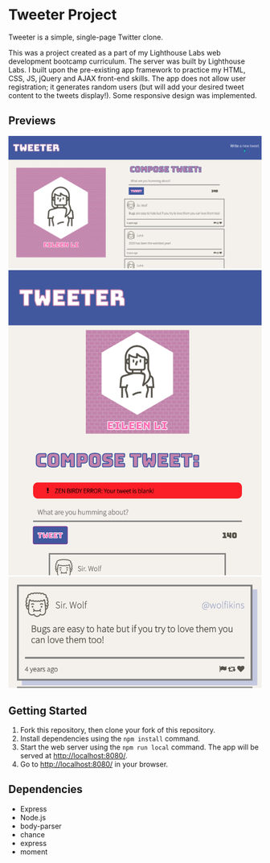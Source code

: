 # Tweeter Project

Tweeter is a simple, single-page Twitter clone.

This was a project created as a part of my Lighthouse Labs web development bootcamp curriculum. The server was built by Lighthouse Labs. I built upon the pre-existing app framework to practice my HTML, CSS, JS, jQuery and AJAX front-end skills. The app does not allow user registration; it generates random users (but will add your desired tweet content to the tweets display!). Some responsive design was implemented.

## Previews

<img src="https://github.com/eileenlimur/tweeter/blob/master/public/images/browser-view.png" alt="browser view" width="600px">
<img src="https://github.com/eileenlimur/tweeter/blob/master/public/images/skinny-browser-error-message.png" alt="skinny browser view with error message" width="600px">
<img src="https://github.com/eileenlimur/tweeter/blob/master/public/images/hover-post.png" alt="hover view for a tweet" width="600px">

## Getting Started

1. Fork this repository, then clone your fork of this repository.
2. Install dependencies using the `npm install` command.
3. Start the web server using the `npm run local` command. The app will be served at <http://localhost:8080/>.
4. Go to <http://localhost:8080/> in your browser.

## Dependencies

- Express
- Node.js
- body-parser
- chance
- express
- moment
